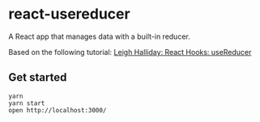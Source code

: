 # react-usereducer

A React app that manages data with a built-in reducer.

Based on the following tutorial: [Leigh Halliday: React Hooks: useReducer](https://www.youtube.com/watch?v=cKzrgB6MqqM)

## Get started

```
yarn
yarn start
open http://localhost:3000/
```
